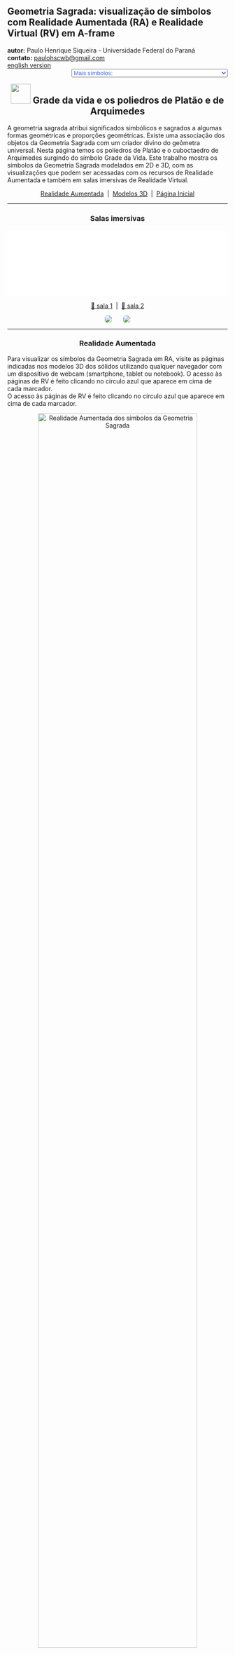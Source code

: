 <link rel="stylesheet" href="../../scripts/style.css">
<meta charset="utf-8">
<link rel="icon" type="image/png" href="../vr/salas/imagens/icone.png">
<h2>Geometria Sagrada: visualização de símbolos com Realidade Aumentada (RA) e Realidade Virtual (RV) em A-frame</h2>
<b>autor:</b> Paulo Henrique Siqueira - Universidade Federal do Paraná
<br><b>contato:</b> <a href="#"> paulohscwb@gmail.com </a>
<br><a href="https://paulohscwb.github.io/SacredGeometry/grid/">english version</a>
<form style="margin: 0 auto; float:right; text-align:right; width:100%; margin-bottom:15px;">
	<select id="url" onchange="urlHandler(this.value)" style="color:royalblue;">
		<option disabled selected>Mais símbolos:</option>
		<option value="../../symbols/pt-br/">Símbolos da Geometria Sagrada</option>
		<option value="../../flower/pt-br/">Flor da vida e os poliedros de Platão e de Arquimedes</option>
		<option value="../../fruit/pt-br/">Fruto da vida e os poliedros de Platão e de Arquimedes</option>
		<option disabled value="../../grid/pt-br/">Grade da vida e os poliedros de Platão e de Arquimedes</option>
		<option value="../../metatron/pt-br/">Metatron e os poliedros de Platão e de Arquimedes</option>
		<option value="../../merkaba/pt-br/">Estrela Merkaba</option>
		<option value="../../sahasrarayantra/pt-br/">Sahasrara Yantra</option>
	</select>
</form>
<script>
function urlHandler(value) {                               
    window.location.assign(`${value}`);
}
</script>

<p id="p1"></p>
  <h2 align="center"><img src="../vr/salas/imagens/icone.png" style="margin-bottom:-10px" width="45"> Grade da vida e os poliedros de Platão e de Arquimedes</h2>
  A geometria sagrada atribui significados simbólicos e sagrados a algumas formas geométricas e proporções geométricas. Existe uma associação dos objetos da Geometria Sagrada com um criador divino do geômetra universal. Nesta página temos os poliedros de Platão e o cuboctaedro de Arquimedes surgindo do símbolo Grade da Vida.
Este trabalho mostra os símbolos da Geometria Sagrada modelados em 2D e 3D, com as visualizações que podem ser acessadas com os recursos de Realidade Aumentada e também em salas imersivas de Realidade Virtual.

 <p align="center"><a href="#ra">Realidade Aumentada</a><span>&nbsp;&nbsp;|&nbsp;&nbsp;</span><a href="#m3d">Modelos 3D</a><span>&nbsp;&nbsp;|&nbsp;&nbsp;</span><a href="../../pt-br/">Página Inicial</a></p>
<hr>
 <h3 align="center">Salas imersivas</h3>
  <div class="embed-container"><iframe width="100%" src="../sala2.htm" title="Sala Imersiva dos símbolos da Geometria Sagrada" frameborder="0" loading="lazy"></iframe></div>
  <p align="center"><a href="../sala1.htm" target="_blank">&#x1f517; sala 1</a><span>&nbsp;&nbsp;|&nbsp;&nbsp;</span><a href="../sala2.htm" target="_blank">&#x1f517; sala 2</a></p>
  <p align="center"><img src="../vr/salas/videos/geomSagrada5.gif" style="max-width: 47%; border-radius:5px; margin-right:5%;" loading="lazy"/><img src="../vr/salas/videos/geomSagrada6.gif" style="max-width: 47%; border-radius:5px" loading="lazy"/></p>
  <hr>
  <h3 id="ra" align="center">Realidade Aumentada</h3>
  Para visualizar os símbolos da Geometria Sagrada em RA, visite as páginas indicadas nos modelos 3D dos sólidos utilizando qualquer navegador com um dispositivo de webcam (smartphone, tablet ou notebook).
O acesso às páginas de RV é feito clicando no círculo azul que aparece em cima de cada marcador.
<br>O acesso às páginas de RV é feito clicando no círculo azul que aparece em cima de cada marcador.
<p align="center"><img style="border-radius:7px;" alt="Realidade Aumentada dos símbolos da Geometria Sagrada" src="../ar/example.png" width="85%"></p>
<hr>
<h3 id="m3d" align="center">Modelos 3D</h3>
<iframe width="560" height="315" style="max-width:100%" src="https://www.youtube.com/embed/videoseries?list=PLy0I_lGW8HxVJx0ZNW6Uxk3XaE3vNuT9q" title="YouTube video player" frameborder="0" allow="accelerometer; autoplay; clipboard-write; encrypted-media; gyroscope; picture-in-picture; web-share" allowfullscreen></iframe>
<h4>1. Grade da vida - tetraedro</h4>
<a href="../vr/GridOfLife2d_tetrahedron.htm" target="_blank" title="modelo 3D" class="fotoA"><img src="../ar/46A.png" class="foto" alt="Grade da vida - tetraedro"></a><img src="../ar/46.png" class="qr">
 <br><br><br>Platão concebeu o mundo como sendo composto por quatro elementos básicos: Terra, Fogo, Ar e Água. Além disso, Platão estabeleceu uma associação mística entre estes elementos e os sólidos Platônicos. Assim, o tetraedro está associado ao Fogo e corresponde à primeira circunferência do símbolo da Semente da Vida. Os vértices do tetraedro regular aparecem em algumas interseções das linhas do símbolo da Grade da Vida.
 <br><br><br>
<a href="../ra.html" class="raAR" title="Realidade aumentada" target="_blank"></a>
<hr>
<h4>2. Grade da vida - cubo</h4>
<a href="../vr/GridOfLife2d_cube.htm" target="_blank" title="modelo 3D" class="fotoA"><img src="../ar/47A.png" class="foto" alt="Grade da vida - cubo"></a><img src="../ar/47.png" class="qr">
 <br><br><br>De acordo com a correspondência mística de Platão, o cubo está associado à Terra e corresponde à segunda circunferência do símbolo da Semente da Vida. Os vértices do cubo aparecem em algumas interseções das linhas do símbolo da Grade da Vida.
 <br><br><br>
<a href="../ra.html" class="raAR" title="Realidade aumentada" target="_blank"></a>
<hr>
<h4>3. Grade da vida - octaedro</h4>
<a href="../vr/GridOfLife2d_octahedron.htm" target="_blank" title="modelo 3D" class="fotoA"><img src="../ar/48A.png" class="foto" alt="Grade da vida - octaedro"></a><img src="../ar/48.png" class="qr">
 <br><br><br>De acordo com a correspondência mística de Platão, o octaedro está associado ao Ar e corresponde à terceira circunferência do símbolo da Semente da Vida. Os vértices do octaedro regular aparecem em algumas interseções das linhas do símbolo da Grade da Vida.
 <br><br><br>
<a href="../ra.html" class="raAR" title="Realidade aumentada" target="_blank"></a>
<hr>
<h4>4. Grade da vida - icosaedro</h4>
<a href="../vr/GridOfLife2d_icosahedron.htm" target="_blank" title="modelo 3D" class="fotoA"><img src="../ar/49A.png" class="foto" alt="Grade da vida - icosaedro"></a><img src="../ar/49.png" class="qr">
 <br><br><br>De acordo com a correspondência mística de Platão, o icosaedro está associado à Água e corresponde à quarta circunferência do símbolo da Semente da Vida. Os vértices do icosaedro regular aparecem sobrepostos ou com correspondência associada a algumas interseções das linhas do símbolo da Grade da Vida.
 <br><br><br>
<a href="../ra.html" class="raAR" title="Realidade aumentada" target="_blank"></a>
<hr>
<h4>5. Grade da vida - dodecaedro</h4>
<a href="../vr/GridOfLife2d_dodecahedron.htm" target="_blank" title="modelo 3D" class="fotoA"><img src="../ar/50A.png" class="foto" alt="Grade da vida - dodecaedro"></a><img src="../ar/50.png" class="qr">
 <br><br><br>De acordo com a correspondência mística de Platão, o dodecaedro está associado ao Universo e corresponde à quinta circunferência do símbolo da Semente da Vida. Os vértices do dodecaedro regular aparecem sobrepostos ou com correspondência associada a algumas interseções das linhas do símbolo da Grade da Vida.
 <br><br><br>
<a href="../ra.html" class="raAR" title="Realidade aumentada" target="_blank"></a>
<hr>
<h4>6. Grade da vida - tetraedro estrelado</h4>
<a href="../vr/GridOfLife2d_tetrahedronStar.htm" target="_blank" title="modelo 3D" class="fotoA"><img src="../ar/51A.png" class="foto" alt="Grade da vida - tetraedro estrelado"></a><img src="../ar/51.png" class="qr">
 <br><br><br>A Merkabah ou tetraedro estrelado ou Estrela de Davi é a figura geométrica que representa a energia masculina e feminina do Céu e da Terra. O tetraedro estrelado corresponde à sexta circunferência do símbolo da Semente da Vida e os vértices deste sólido aparecem sobrepostos em algumas interseções das linhas do símbolo da Grade da Vida.
 <br><br><br>
<a href="../ra.html" class="raAR" title="Realidade aumentada" target="_blank"></a>
<hr>
<h4>7. Grade da vida - cuboctaedro</h4>
<a href="../vr/GridOfLife2d_cuboctahedron.htm" target="_blank" title="modelo 3D" class="fotoA"><img src="../ar/52A.png" class="foto" alt="Grade da vida - cuboctaedro"></a><img src="../ar/52.png" class="qr">
 <br><br><br>O cuboctaedro de Arquimedes representa o Vetor de Equilíbrio de energia. O cuboctaedro corresponde à sétima circunferência do símbolo da Semente da Vida e os vértices deste sólido aparecem sobrepostos ou com correspondência a algumas interseções das linhas do símbolo da Grade da Vida.
 <br><br><br>
<a href="../ra.html" class="raAR" title="Realidade aumentada" target="_blank"></a>
<hr>
<h4>8. Grade da vida 3D - cuboctaedro v1</h4>
<a href="../vr/GridOfLife3d_v2_cuboctahedron.htm" target="_blank" title="modelo 3D" class="fotoA"><img src="../ar/60A.png" class="foto" alt="Grade da vida 3D"></a><img src="../ar/60.png" class="qr">
 <br><br><br>Nesta representação temos o modelo em 3D do símbolo da Grade da Vida construído com 3 rotações em torno de um dos símbolos. Unindo-se as interseções das linhas externas, obtemos um cuboctaedro de Arquimedes.
 <br><br><br>
<a href="../ra.html" class="raAR" title="Realidade aumentada" target="_blank"></a>
<hr>
<h4>9. Grade da vida 3D - tetraedro</h4>
<a href="../vr/GridOfLife3d_tetrahedron.htm" target="_blank" title="modelo 3D" class="fotoA"><img src="../ar/53A.png" class="foto" alt="Grade da vida - tetraedro"></a><img src="../ar/53.png" class="qr">
 <br><br><br>Os vértices do tetraedro regular aparecem em algumas interseções das linhas do símbolo da Grade da Vida. Na representação em 3D, o tetratedro fica inscrito ao símbolo da Grade da Vida.
 <br><br><br>
<a href="../ra1.html" class="raAR" title="Realidade aumentada" target="_blank"></a>
<hr>
<h4>10. Grade da vida 3D - cubo</h4>
<a href="../vr/GridOfLife3d_cube.htm" target="_blank" title="modelo 3D" class="fotoA"><img src="../ar/54A.png" class="foto" alt="Grade da vida - cubo"></a><img src="../ar/54.png" class="qr">
 <br><br><br>Os vértices do cubo aparecem em algumas interseções das linhas do símbolo da Grade da Vida. Na representação em 3D, o cubo fica inscrito ao símbolo da Grade da Vida.
 <br><br><br>
<a href="../ra1.html" class="raAR" title="Realidade aumentada" target="_blank"></a>
<p class="topop"><a href="#p1" class="topo">voltar ao topo</a></p>
<hr>
<h4>11. Grade da vida 3D - octaedro</h4>
<a href="../vr/GridOfLife3d_octahedron.htm" target="_blank" title="modelo 3D" class="fotoA"><img src="../ar/55A.png" class="foto" alt="Grade da vida - octaedro"></a><img src="../ar/55.png" class="qr">
 <br><br><br>Os vértices do octaedro regular aparecem em algumas interseções das linhas do símbolo da Grade da Vida. Na representação em 3D, o octatedro fica inscrito ao símbolo da Grade da Vida.
 <br><br><br>
<a href="../ra1.html" class="raAR" title="Realidade aumentada" target="_blank"></a>
<hr>
<h4>12. Grade da vida 3D - icosaedro</h4>
<a href="../vr/GridOfLife3d_icosahedron.htm" target="_blank" title="modelo 3D" class="fotoA"><img src="../ar/56A.png" class="foto" alt="Grade da vida - icosaedro"></a><img src="../ar/56.png" class="qr">
 <br><br><br>Os vértices do icosaedro regular aparecem sobrepostos ou com correspondência associada a algumas interseções das linhas do símbolo da Grade da Vida. Na representação em 3D, o icosaedro fica inscrito ao símbolo da Grade da Vida.
 <br><br><br>
<a href="../ra1.html" class="raAR" title="Realidade aumentada" target="_blank"></a>
<hr>
<h4>13. Grade da vida 3D - dodecaedro</h4>
<a href="../vr/GridOfLife3d_dodecahedron.htm" target="_blank" title="modelo 3D" class="fotoA"><img src="../ar/57A.png" class="foto" alt="Grade da vida - dodecaedro"></a><img src="../ar/57.png" class="qr">
 <br><br><br>Os vértices do dodecaedro regular aparecem sobrepostos ou com correspondência associada a algumas interseções das linhas do símbolo da Grade da Vida. Na representação em 3D, o dodecaedro fica circunscrito ao símbolo da Grade da Vida.
 <br><br><br>
<a href="../ra1.html" class="raAR" title="Realidade aumentada" target="_blank"></a>
<hr>
<h4>14. Grade da vida 3D - tetraedro estrelado</h4>
<a href="../vr/GridOfLife3d_tetrahedronStar.htm" target="_blank" title="modelo 3D" class="fotoA"><img src="../ar/58A.png" class="foto" alt="Grade da vida - tetraedro estrelado"></a><img src="../ar/58.png" class="qr">
 <br><br><br>Os vértices do tetraedro estrelado aparecem em algumas interseções das linhas do símbolo da Grade da Vida. Na representação em 3D, o tetraedro estrelado fica inscrito ao símbolo da Grade da Vida.
 <br><br><br>
<a href="../ra1.html" class="raAR" title="Realidade aumentada" target="_blank"></a>
<hr>
<h4>15. Grade da vida 3D - cuboctaedro</h4>
<a href="../vr/GridOfLife3d_cuboctahedron.htm" target="_blank" title="modelo 3D" class="fotoA"><img src="../ar/59A.png" class="foto" alt="Grade da vida - cuboctaedro"></a><img src="../ar/59.png" class="qr">
 <br><br><br>Os vértices do cuboctaedro de Arquimedes aparecem em algumas interseções das linhas do símbolo da Grade da Vida. Na representação em 3D, o cuboctaedro fica inscrito ao símbolo da Grade da Vida.
 <br><br><br>
<a href="../ra1.html" class="raAR" title="Realidade aumentada" target="_blank"></a>
<hr>
<h4>16. Grade da vida 3D - tetraedro fractal</h4>
<a href="../vr/GridOfLife_Fractal1.htm" target="_blank" title="modelo 3D" class="fotoA"><img src="../ar/61A.png" class="foto" alt="Grade da vida - tetraedro fractal"></a><img src="../ar/61.png" class="qr">
 <br><br><br>Os vértices do tetraedro fractal aparecem em algumas interseções das linhas do símbolo da Grade da Vida. Na representação em 3D, o tetraedro fractal fica inscrito ao símbolo da Grade da Vida.
 <br><br><br>
<a href="../ra1.html" class="raAR" title="Realidade aumentada" target="_blank"></a>
<hr>
<h4>17. Grade da vida com o símbolo da Flor da vida</h4>
<a href="../vr/GridOfLife_FlowerofLife.htm" target="_blank" title="modelo 3D" class="fotoA"><img src="../ar/195A.png" class="foto" alt="Grade da vida com o símbolo da Flor da vida"></a>
 <br><br><br><br><br>Existe a crença de que a Flor da Vida é uma chave que pode desbloquear o conhecimento oculto do tempo e do espaço dentro das suas estruturas semelhantes a pétalas. Nesta representação temos o símbolo da Flor da vida formando o símbolo 3D da Grade da Vida.
 <br><br><br><br><br>
<hr>
<h4>18. Grade da vida com o símbolo da Flor da vida v2</h4>
<a href="../vr/GridOfLife_FlowerofLife1.htm" target="_blank" title="modelo 3D" class="fotoA"><img src="../ar/295A.png" class="foto" alt="Grade da vida com o símbolo da Flor da vida"></a>
 <br><br><br><br><br>Existe a crença de que a Flor da Vida é uma chave que pode desbloquear o conhecimento oculto do tempo e do espaço dentro das suas estruturas semelhantes a pétalas. Nesta representação temos o símbolo da Flor da vida formando o símbolo 3D da Grade da Vida.
 <br><br><br><br><br>
 <hr>
<h4>19. Grade da vida com o símbolo da Flor da vida v3</h4>
<a href="../vr/GridOfLife_FlowerofLife2.htm" target="_blank" title="modelo 3D" class="fotoA"><img src="../ar/294A.png" class="foto" alt="Grade da vida com o símbolo da Flor da vida"></a>
 <br><br><br><br><br>Existe a crença de que a Flor da Vida é uma chave que pode desbloquear o conhecimento oculto do tempo e do espaço dentro das suas estruturas semelhantes a pétalas. Nesta representação temos o símbolo da Flor da vida formando o símbolo 3D da Grade da Vida.
 <br><br><br><br><br>
 <hr>
<h4>20. Grade da vida com o símbolo da Flor da vida v4</h4>
<a href="../vr/GridOfLife_FlowerofLife3.htm" target="_blank" title="modelo 3D" class="fotoA"><img src="../ar/293A.png" class="foto" alt="Grade da vida com o símbolo da Flor da vida"></a>
 <br><br><br><br><br>Existe a crença de que a Flor da Vida é uma chave que pode desbloquear o conhecimento oculto do tempo e do espaço dentro das suas estruturas semelhantes a pétalas. Nesta representação temos o símbolo da Flor da vida formando o símbolo 3D da Grade da Vida.
 <br><br><br><br><br>
<p class="topop"><a href="#p1" class="topo">voltar ao topo</a></p>
<hr>

<br><a rel="license" href="http://creativecommons.org/licenses/by-nc-nd/4.0/"><img alt="Licença Creative Commons" style="border-width:0" src="https://i.creativecommons.org/l/by-nc-nd/4.0/88x31.png" loading="lazy"/></a><br /><span xmlns:dct="http://purl.org/dc/terms/" property="dct:title">Grid of life and the polyhedra of Plato and Archimedes - Visualization of symbols with Augmented Reality and Virtual Reality</span> de <a xmlns:cc="http://creativecommons.org/ns#" href="https://paulohscwb.github.io/SacredGeometry/grid/pt-br/" property="cc:attributionName" rel="cc:attributionURL">Paulo Henrique Siqueira</a> está licenciado com uma Licença <a rel="license" href="http://creativecommons.org/licenses/by-nc-nd/4.0/">Creative Commons Atribuição-NãoComercial-SemDerivações 4.0 Internacional</a>.

<h4>Como citar este trabalho:</h4> 
<p>Siqueira, P.H., "Grid of life and the polyhedra of Plato and Archimedes: Visualization of symbols with Augmented Reality and Virtual Reality". Disponível em: <https://paulohscwb.github.io/SacredGeometry/grid/pt-br/>, Agosto de 2024.</p>
<a target="_blank" href="https://doi.org/10.5281/zenodo.14502405"><img src="https://zenodo.org/badge/DOI/10.5281/zenodo.14502405.svg" alt="DOI"></a>
<br><br><b>Referências:</b>
<br>Pardesco. "Sacred Geometry Art, Symbols & Meanings". <a href="https://pardesco.com/blogs/news/sacred-geometry-art-symbols-meanings" target="_blank">https://pardesco.com/blogs/news/sacred-geometry-art-symbols-meanings</a>
<br>Weisstein, Eric W. "Platonic Solid" From MathWorld-A Wolfram Web Resource. <a href="http://mathworld.wolfram.com/PlatonicSolid.html" target="_blank">http://mathworld.wolfram.com/PlatonicSolid.html</a>
<br>Weisstein, Eric W. "Polyhedra" From MathWorld-A Wolfram Web Resource. <a href="https://mathworld.wolfram.com/topics/Polyhedra.html" target="_blank">https://mathworld.wolfram.com/topics/Polyhedra.html</a>
<br>Solar System Scope. "Solar Textures: Stars and Milky Way". <a href="https://www.solarsystemscope.com/textures/" target="_blank">https://www.solarsystemscope.com/textures/</a>
<br>McCooey, D. I. "Visual Polyhedra". <a href="http://dmccooey.com/polyhedra/" target="_blank">http://dmccooey.com/polyhedra/</a>
